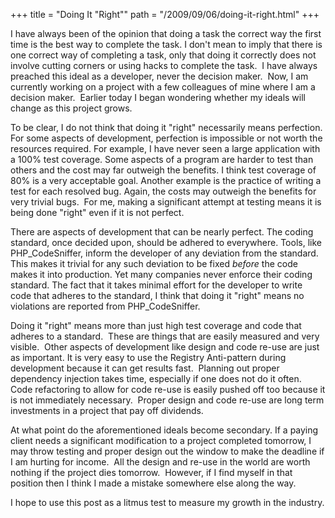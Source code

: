 +++
title = "Doing It \"Right\""
path = "/2009/09/06/doing-it-right.html"
+++

I have always been of the opinion that doing a task the correct way the first time is the best way to complete the task. I don't mean to imply that there is one correct way of completing a task, only that doing it correctly does not involve cutting corners or using hacks to complete the task.  I have always preached this ideal as a developer, never the decision maker.  Now, I am currently working on a project with a few colleagues of mine where I am a decision maker.  Earlier today I began wondering whether my ideals will change as this project grows.

<!-- more -->

To be clear, I do not think that doing it "right" necessarily means perfection.  For some aspects of development, perfection is impossible or not worth the resources required.  For example, I have never seen a large application with a 100% test coverage.  Some aspects of a program are harder to test than others and the cost may far outweigh the benefits.  I think test coverage of 80% is a very acceptable goal. Another example is the practice of writing a test for each resolved bug.  Again, the costs may outweigh the benefits for very trivial bugs.  For me, making a significant attempt at testing means it is being done "right" even if it is not perfect.

There are aspects of development that can be nearly perfect.  The coding standard, once decided upon, should be adhered to everywhere.  Tools, like PHP_CodeSniffer, inform the developer of any deviation from the standard.  This makes it trivial for any such deviation to be fixed <em>before</em> the code makes it into production. Yet many companies never enforce their coding standard. The fact that it takes minimal effort for the developer to write code that adheres to the standard, I think that doing it "right" means no violations are reported from PHP_CodeSniffer.

Doing it "right" means more than just high test coverage and code that adheres to a standard.  These are things that are easily measured and very visible.  Other aspects of development like design and code re-use are just as important. It is very easy to use the Registry Anti-pattern during development because it can get results fast.  Planning out proper dependency injection takes time, especially if one does not do it often.  Code refactoring to allow for code re-use is easily pushed off too because it is not immediately necessary.  Proper design and code re-use are long term investments in a project that pay off dividends.

At what point do the aforementioned ideals become secondary. If a paying client needs a significant modification to a project completed tomorrow, I may throw testing and proper design out the window to make the deadline if I am hurting for income.  All the design and re-use in the world are worth nothing if the project dies tomorrow.  However, if I find myself in that position then I think I made a mistake somewhere else along the way.

I hope to use this post as a litmus test to measure my growth in the industry.
